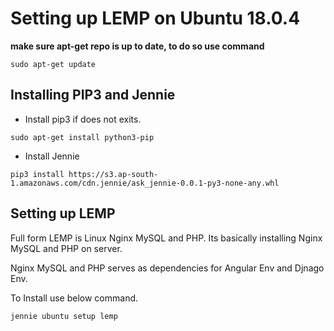 # Setting up LEMP on Ubuntu 18.0.4

**make sure apt-get repo is up to date, to do so use command**

```	
sudo apt-get update 
```

## Installing PIP3 and Jennie
- Install pip3 if does not exits.

```
sudo apt-get install python3-pip
```

- Install Jennie
```commandline
pip3 install https://s3.ap-south-1.amazonaws.com/cdn.jennie/ask_jennie-0.0.1-py3-none-any.whl
```

## Setting up LEMP
Full form LEMP is Linux Nginx MySQL and PHP. Its basically installing Nginx MySQL and PHP on server.

Nginx MySQL and PHP serves as dependencies for Angular Env and Djnago Env.

To Install use below command.
```
jennie ubuntu setup lemp
```

